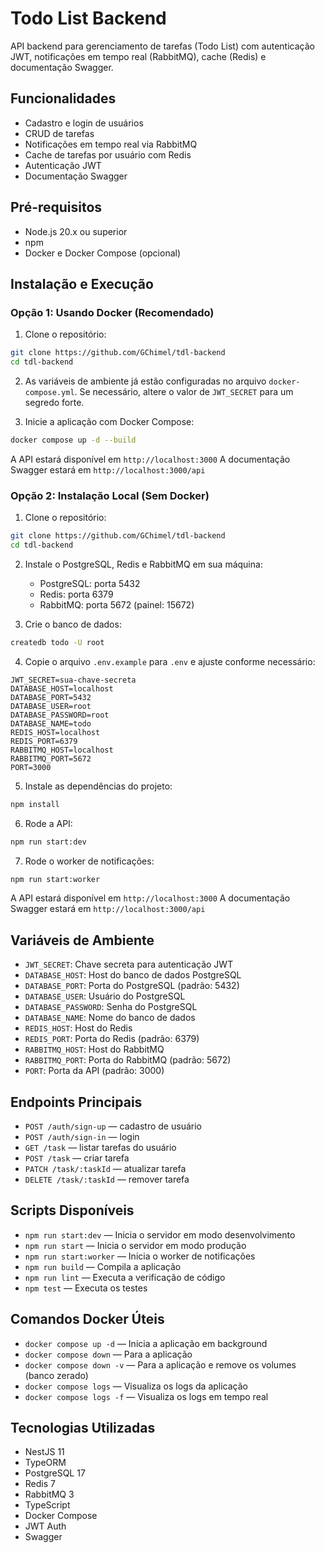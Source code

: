 # Todo List Backend

API backend para gerenciamento de tarefas (Todo List) com autenticação JWT, notificações em tempo real (RabbitMQ), cache (Redis) e documentação Swagger.

## Funcionalidades

- Cadastro e login de usuários
- CRUD de tarefas
- Notificações em tempo real via RabbitMQ
- Cache de tarefas por usuário com Redis
- Autenticação JWT
- Documentação Swagger

## Pré-requisitos

- Node.js 20.x ou superior
- npm
- Docker e Docker Compose (opcional)

## Instalação e Execução

### Opção 1: Usando Docker (Recomendado)

1. Clone o repositório:

```bash
git clone https://github.com/GChimel/tdl-backend
cd tdl-backend
```

2. As variáveis de ambiente já estão configuradas no arquivo `docker-compose.yml`. Se necessário, altere o valor de `JWT_SECRET` para um segredo forte.

3. Inicie a aplicação com Docker Compose:

```bash
docker compose up -d --build
```

A API estará disponível em `http://localhost:3000`
A documentação Swagger estará em `http://localhost:3000/api`

### Opção 2: Instalação Local (Sem Docker)

1. Clone o repositório:

```bash
git clone https://github.com/GChimel/tdl-backend
cd tdl-backend
```

2. Instale o PostgreSQL, Redis e RabbitMQ em sua máquina:
   - PostgreSQL: porta 5432
   - Redis: porta 6379
   - RabbitMQ: porta 5672 (painel: 15672)

3. Crie o banco de dados:

```bash
createdb todo -U root
```

4. Copie o arquivo `.env.example` para `.env` e ajuste conforme necessário:

```env
JWT_SECRET=sua-chave-secreta
DATABASE_HOST=localhost
DATABASE_PORT=5432
DATABASE_USER=root
DATABASE_PASSWORD=root
DATABASE_NAME=todo
REDIS_HOST=localhost
REDIS_PORT=6379
RABBITMQ_HOST=localhost
RABBITMQ_PORT=5672
PORT=3000
```

5. Instale as dependências do projeto:

```bash
npm install
```

6. Rode a API:

```bash
npm run start:dev
```

7. Rode o worker de notificações:

```bash
npm run start:worker
```

A API estará disponível em `http://localhost:3000`
A documentação Swagger estará em `http://localhost:3000/api`

## Variáveis de Ambiente

- `JWT_SECRET`: Chave secreta para autenticação JWT
- `DATABASE_HOST`: Host do banco de dados PostgreSQL
- `DATABASE_PORT`: Porta do PostgreSQL (padrão: 5432)
- `DATABASE_USER`: Usuário do PostgreSQL
- `DATABASE_PASSWORD`: Senha do PostgreSQL
- `DATABASE_NAME`: Nome do banco de dados
- `REDIS_HOST`: Host do Redis
- `REDIS_PORT`: Porta do Redis (padrão: 6379)
- `RABBITMQ_HOST`: Host do RabbitMQ
- `RABBITMQ_PORT`: Porta do RabbitMQ (padrão: 5672)
- `PORT`: Porta da API (padrão: 3000)

## Endpoints Principais

- `POST /auth/sign-up` — cadastro de usuário
- `POST /auth/sign-in` — login
- `GET /task` — listar tarefas do usuário
- `POST /task` — criar tarefa
- `PATCH /task/:taskId` — atualizar tarefa
- `DELETE /task/:taskId` — remover tarefa

## Scripts Disponíveis

- `npm run start:dev` — Inicia o servidor em modo desenvolvimento
- `npm run start` — Inicia o servidor em modo produção
- `npm run start:worker` — Inicia o worker de notificações
- `npm run build` — Compila a aplicação
- `npm run lint` — Executa a verificação de código
- `npm test` — Executa os testes

## Comandos Docker Úteis

- `docker compose up -d` — Inicia a aplicação em background
- `docker compose down` — Para a aplicação
- `docker compose down -v` — Para a aplicação e remove os volumes (banco zerado)
- `docker compose logs` — Visualiza os logs da aplicação
- `docker compose logs -f` — Visualiza os logs em tempo real

## Tecnologias Utilizadas

- NestJS 11
- TypeORM
- PostgreSQL 17
- Redis 7
- RabbitMQ 3
- TypeScript
- Docker Compose
- JWT Auth
- Swagger
